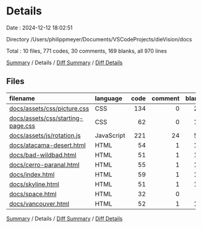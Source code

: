 # Details

Date : 2024-12-12 18:02:51

Directory /Users/philippmeyer/Documents/VSCodeProjects/dieVision/docs

Total : 10 files,  771 codes, 30 comments, 169 blanks, all 970 lines

[Summary](results.md) / Details / [Diff Summary](diff.md) / [Diff Details](diff-details.md)

## Files
| filename | language | code | comment | blank | total |
| :--- | :--- | ---: | ---: | ---: | ---: |
| [docs/assets/css/picture.css](/docs/assets/css/picture.css) | CSS | 134 | 0 | 27 | 161 |
| [docs/assets/css/starting-page.css](/docs/assets/css/starting-page.css) | CSS | 62 | 0 | 10 | 72 |
| [docs/assets/js/rotation.js](/docs/assets/js/rotation.js) | JavaScript | 221 | 24 | 50 | 295 |
| [docs/atacama-desert.html](/docs/atacama-desert.html) | HTML | 54 | 1 | 12 | 67 |
| [docs/bad-wildbad.html](/docs/bad-wildbad.html) | HTML | 51 | 1 | 12 | 64 |
| [docs/cerro-paranal.html](/docs/cerro-paranal.html) | HTML | 55 | 1 | 13 | 69 |
| [docs/index.html](/docs/index.html) | HTML | 59 | 1 | 11 | 71 |
| [docs/skyline.html](/docs/skyline.html) | HTML | 51 | 1 | 13 | 65 |
| [docs/space.html](/docs/space.html) | HTML | 32 | 0 | 9 | 41 |
| [docs/vancouver.html](/docs/vancouver.html) | HTML | 52 | 1 | 12 | 65 |

[Summary](results.md) / Details / [Diff Summary](diff.md) / [Diff Details](diff-details.md)